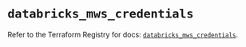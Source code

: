# `databricks_mws_credentials`

Refer to the Terraform Registry for docs: [`databricks_mws_credentials`](https://registry.terraform.io/providers/databricks/databricks/1.86.0/docs/resources/mws_credentials).
